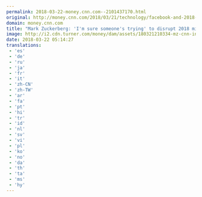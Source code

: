 ```yaml
---
permalink: 2018-03-22-money.cnn.com--2101437170.html
original: http://money.cnn.com/2018/03/21/technology/facebook-and-2018-midterm-elections/index.html
domain: money.cnn.com
title: "Mark Zuckerberg: 'I'm sure someone's trying' to disrupt 2018 midterm elections"
image: http://i2.cdn.turner.com/money/dam/assets/180321210334-mz-cnn-interview-zuckerberg-780x439.jpg
date: 2018-03-22 05:14:27
translations: 
 - 'es'
 - 'de'
 - 'ru'
 - 'ja'
 - 'fr'
 - 'it'
 - 'zh-CN'
 - 'zh-TW'
 - 'ar'
 - 'fa'
 - 'pt'
 - 'hi'
 - 'tr'
 - 'id'
 - 'nl'
 - 'sv'
 - 'vi'
 - 'pl'
 - 'ko'
 - 'no'
 - 'da'
 - 'th'
 - 'ta'
 - 'ms'
 - 'hy'
---
```


